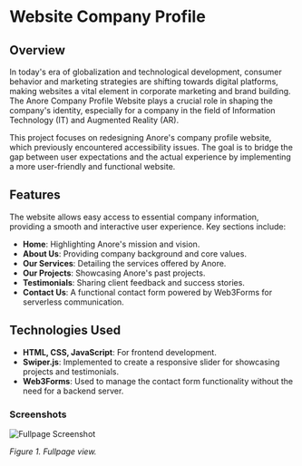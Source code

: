 # Website Company Profile
## Overview
In today's era of globalization and technological development, consumer behavior and marketing strategies are shifting towards digital platforms, making websites a vital element in corporate marketing and brand building. The Anore Company Profile Website plays a crucial role in shaping the company's identity, especially for a company in the field of Information Technology (IT) and Augmented Reality (AR).

This project focuses on redesigning Anore's company profile website, which previously encountered accessibility issues. The goal is to bridge the gap between user expectations and the actual experience by implementing a more user-friendly and functional website.

## Features
The website allows easy access to essential company information, providing a smooth and interactive user experience. Key sections include:

- **Home**: Highlighting Anore's mission and vision.
- **About Us**: Providing company background and core values.
- **Our Services**: Detailing the services offered by Anore.
- **Our Projects**: Showcasing Anore's past projects.
- **Testimonials**: Sharing client feedback and success stories.
- **Contact Us**: A functional contact form powered by Web3Forms for serverless communication.
  
## Technologies Used
- **HTML, CSS, JavaScript**: For frontend development.
- **Swiper.js**: Implemented to create a responsive slider for showcasing projects and testimonials.
- **Web3Forms**: Used to manage the contact form functionality without the need for a backend server.

### Screenshots
![Fullpage Screenshot](images/company-profile.png)

*Figure 1. Fullpage view.*
